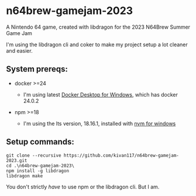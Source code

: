 # n64brew-gamejam-2023
A Nintendo 64 game, created with libdragon for the 2023 N64Brew Summer Game Jam

I'm using the libdragon cli and coker to make my project setup a lot cleaner and easier.

## System prereqs:

* docker >=24

  * I'm using latest [Docker Desktop for Windows](https://www.docker.com/products/docker-desktop/), which has docker 24.0.2

* npm >=18
	
  * I'm using the lts version, 18.16.1, installed with [nvm for windows](https://github.com/coreybutler/nvm-windows/releases)


## Setup commands:

	git clone --recursive https://github.com/kivan117/n64brew-gamejam-2023.git
	cd .\n64brew-gamejam-2023\
	npm install -g libdragon
	libdragon make

You don't strictly *have* to use npm or the libdragon cli. But I am.
